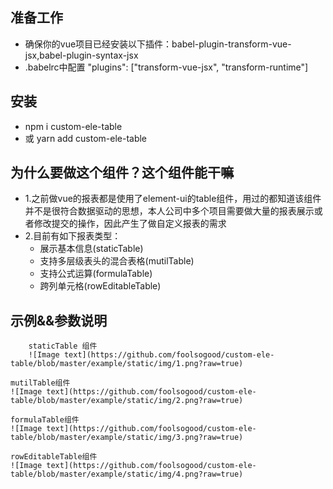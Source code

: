 ## 准备工作
- 确保你的vue项目已经安装以下插件：babel-plugin-transform-vue-jsx,babel-plugin-syntax-jsx
- .babelrc中配置
 "plugins": ["transform-vue-jsx", "transform-runtime"]
## 安装
- npm i custom-ele-table
- 或 yarn add custom-ele-table
<!-- ## 在线演示 -->
## 为什么要做这个组件？这个组件能干嘛

- 1.之前做vue的报表都是使用了element-ui的table组件，用过的都知道该组件并不是很符合数据驱动的思想，本人公司中多个项目需要做大量的报表展示或者修改提交的操作，因此产生了做自定义报表的需求
- 2.目前有如下报表类型：
   - 展示基本信息(staticTable)
   - 支持多层级表头的混合表格(mutilTable)
   - 支持公式运算(formulaTable)
   - 跨列单元格(rowEditableTable)

## 示例&&参数说明
```
    staticTable 组件
    ![Image text](https://github.com/foolsogood/custom-ele-table/blob/master/example/static/img/1.png?raw=true)
```
```
mutilTable组件
![Image text](https://github.com/foolsogood/custom-ele-table/blob/master/example/static/img/2.png?raw=true)
```
```
formulaTable组件
![Image text](https://github.com/foolsogood/custom-ele-table/blob/master/example/static/img/3.png?raw=true)
```
```
rowEditableTable组件
![Image text](https://github.com/foolsogood/custom-ele-table/blob/master/example/static/img/4.png?raw=true)
```
